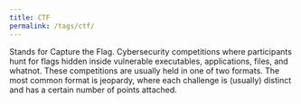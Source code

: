 ```yaml
---
title: CTF
permalink: /tags/ctf/
---
```


Stands for Capture the Flag. Cybersecurity competitions where participants hunt for flags hidden inside vulnerable executables, applications, files, and whatnot. These competitions are usually held in one of two formats. The most common format is jeopardy, where each challenge is (usually) distinct and has a certain number of points attached.
